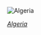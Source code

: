 
![Algeria](https://www.gstatic.com/prettyearth/assets/full/1976.jpg)

*[Algeria](https://www.google.com/maps/@30.378725,9.050503,14z/data=!3m1!1e3)*
